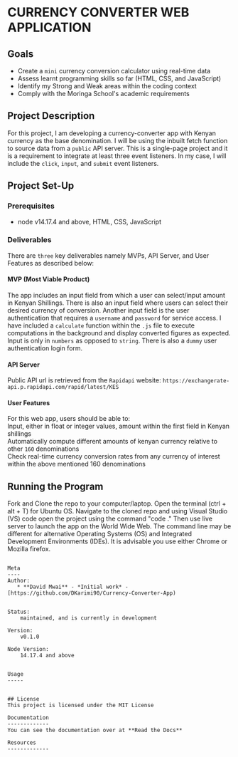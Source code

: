 # CURRENCY CONVERTER WEB APPLICATION

## Goals 
- Create a `mini` currency conversion calculator using real-time data<br>
- Assess learnt programming skills so far (HTML, CSS, and JavaScript)<br>
- Identify my Strong and Weak areas within the coding context<br>
- Comply with the Moringa School's academic requirements 

## Project Description 
For this project, I am developing a currency-converter app with Kenyan currency as the base denomination. I will be using the inbuilt fetch function to source data from a `public` API server. This is a single-page project and it is a requirement to integrate at least three event listeners. In my case, I will include the `click`, `input`, and `submit` event listeners. 
## Project Set-Up
### Prerequisites
* node v14.17.4 and above, HTML, CSS, JavaScript 
### Deliverables 
There are `three` key deliverables namely MVPs, API Server, and User Features as described below: 
#### MVP (Most Viable Product)
The app includes an input field from which a user can select/input amount in Kenyan Shillings. There is also an input field where users can select their desired currency of conversion. Another input field is the user authentication that requires a `username` and `password` for service access. I have included a `calculate` function within the `.js` file to execute computations in the background and display converted figures as expected. Input is only in `numbers` as opposed to `string`. There is also a `dummy` user authentication login form. 

#### API Server 
Public API url is retrieved from the `Rapidapi` website: `https://exchangerate-api.p.rapidapi.com/rapid/latest/KES`

#### User Features
For this web app, users should be able to:<br>
Input, either in float or integer values, amount within the first field in Kenyan shillings<br>
Automatically compute different amounts of kenyan currency relative to other `160` denominations<br>
Check real-time currency conversion rates from any currency of interest within the above mentioned 160 denominations<br>
## Running the Program 
Fork and Clone the repo to your computer/laptop. Open the terminal (ctrl + alt + T) for Ubuntu OS. Navigate to the cloned repo and using Visual Studio (VS) code open the project using the command "code ." Then use live server to launch the app on the World Wide Web. The command line may be different for alternative Operating Systems (OS) and Integrated Development Environments (IDEs). It is advisable you use either Chrome or Mozilla firefox.  


```

Meta
----
Author:
   * **David Mwai** - *Initial work* - [https://github.com/DKarimi90/Currency-Converter-App)


Status:
    maintained, and is currently in development

Version:
    v0.1.0 

Node Version:
    14.17.4 and above


Usage
-----


## License
This project is licensed under the MIT License

Documentation
-------------
You can see the documentation over at **Read the Docs**

Resources
-------------